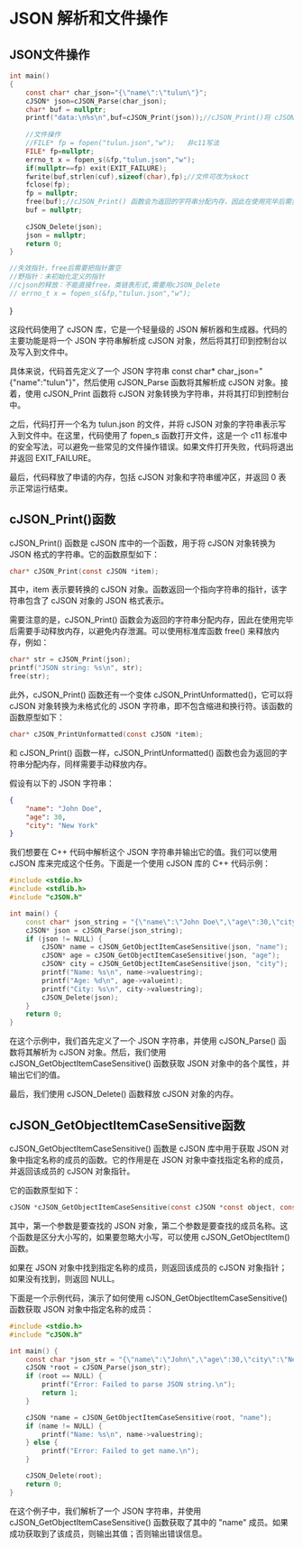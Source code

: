 # JSON 解析和文件操作

## JSON文件操作
```c
int main()
{
	const char* char_json="{\"name\":\"tulun\"}";
    cJSON* json=cJSON_Parse(char_json);
    char* buf = nullptr;
    printf("data:\n%s\n",buf=cJSON_Print(json));//cJSON_Print()将 cJSON 对象转换为 JSON 格式的字符串。
    
    //文件操作
    //FILE* fp = fopen("tulun.json","w");	非c11写法
    FILE* fp=nullptr;
    errno_t x = fopen_s(&fp,"tulun.json","w");
    if(nullptr==fp)	exit(EXIT_FAILURE);
    fwrite(buf,strlen(cuf),sizeof(char),fp);//文件可改为skoct
    fclose(fp);
    fp = nullptr;
    free(buf);//cJSON_Print() 函数会为返回的字符串分配内存，因此在使用完毕后需要手动释放内存，以避免内存泄漏。可以使用标准库函数 free() 来释放内存
    buf = nullptr;
    
    cJSON_Delete(json);
    json = nullptr;
    return 0;
}

//失效指针，free后需要把指针置空
//野指针：未初始化定义的指针
//cjson的释放：不能直接free，类链表形式,需要用cJSON_Delete
// errno_t x = fopen_s(&fp,"tulun.json","w");
```
}

这段代码使用了 cJSON 库，它是一个轻量级的 JSON 解析器和生成器。代码的主要功能是将一个 JSON 字符串解析成 cJSON 对象，然后将其打印到控制台以及写入到文件中。

具体来说，代码首先定义了一个 JSON 字符串 const char* char_json="{\"name\":\"tulun\"}"，然后使用 cJSON_Parse 函数将其解析成 cJSON 对象。接着，使用 cJSON_Print 函数将 cJSON 对象转换为字符串，并将其打印到控制台中。

之后，代码打开一个名为 tulun.json 的文件，并将 cJSON 对象的字符串表示写入到文件中。在这里，代码使用了 fopen_s 函数打开文件，这是一个 c11 标准中的安全写法，可以避免一些常见的文件操作错误。如果文件打开失败，代码将退出并返回 EXIT_FAILURE。

最后，代码释放了申请的内存，包括 cJSON 对象和字符串缓冲区，并返回 0 表示正常运行结束。

## cJSON_Print()函数
cJSON_Print() 函数是 cJSON 库中的一个函数，用于将 cJSON 对象转换为 JSON 格式的字符串。它的函数原型如下：

```c
char* cJSON_Print(const cJSON *item);
```

其中，item 表示要转换的 cJSON 对象。函数返回一个指向字符串的指针，该字符串包含了 cJSON 对象的 JSON 格式表示。

需要注意的是，cJSON_Print() 函数会为返回的字符串分配内存，因此在使用完毕后需要手动释放内存，以避免内存泄漏。可以使用标准库函数 free() 来释放内存，例如：

```c
char* str = cJSON_Print(json);
printf("JSON string: %s\n", str);
free(str);
```

此外，cJSON_Print() 函数还有一个变体 cJSON_PrintUnformatted()，它可以将 cJSON 对象转换为未格式化的 JSON 字符串，即不包含缩进和换行符。该函数的函数原型如下：

```c
char* cJSON_PrintUnformatted(const cJSON *item);
```

和 cJSON_Print() 函数一样，cJSON_PrintUnformatted() 函数也会为返回的字符串分配内存，同样需要手动释放内存。

假设有以下的 JSON 字符串：

```json
{
    "name": "John Doe",
    "age": 30,
    "city": "New York"
}
```

我们想要在 C++ 代码中解析这个 JSON 字符串并输出它的值。我们可以使用 cJSON 库来完成这个任务。下面是一个使用 cJSON 库的 C++ 代码示例：

```c++
#include <stdio.h>
#include <stdlib.h>
#include "cJSON.h"

int main() {
    const char* json_string = "{\"name\":\"John Doe\",\"age\":30,\"city\":\"New York\"}";
    cJSON* json = cJSON_Parse(json_string);
    if (json != NULL) {
        cJSON* name = cJSON_GetObjectItemCaseSensitive(json, "name");
        cJSON* age = cJSON_GetObjectItemCaseSensitive(json, "age");
        cJSON* city = cJSON_GetObjectItemCaseSensitive(json, "city");
        printf("Name: %s\n", name->valuestring);
        printf("Age: %d\n", age->valueint);
        printf("City: %s\n", city->valuestring);
        cJSON_Delete(json);
    }
    return 0;
}
```

在这个示例中，我们首先定义了一个 JSON 字符串，并使用 cJSON_Parse() 函数将其解析为 cJSON 对象。然后，我们使用 cJSON_GetObjectItemCaseSensitive() 函数获取 JSON 对象中的各个属性，并输出它们的值。

最后，我们使用 cJSON_Delete() 函数释放 cJSON 对象的内存。

## cJSON_GetObjectItemCaseSensitive函数
cJSON_GetObjectItemCaseSensitive() 函数是 cJSON 库中用于获取 JSON 对象中指定名称的成员的函数。它的作用是在 JSON 对象中查找指定名称的成员，并返回该成员的 cJSON 对象指针。

它的函数原型如下：

```c
cJSON *cJSON_GetObjectItemCaseSensitive(const cJSON *const object, const char *const string)
```

其中，第一个参数是要查找的 JSON 对象，第二个参数是要查找的成员名称。这个函数是区分大小写的，如果要忽略大小写，可以使用 cJSON_GetObjectItem() 函数。

如果在 JSON 对象中找到指定名称的成员，则返回该成员的 cJSON 对象指针；如果没有找到，则返回 NULL。

下面是一个示例代码，演示了如何使用 cJSON_GetObjectItemCaseSensitive() 函数获取 JSON 对象中指定名称的成员：

```c
#include <stdio.h>
#include "cJSON.h"

int main() {
    const char *json_str = "{\"name\":\"John\",\"age\":30,\"city\":\"New York\"}";
    cJSON *root = cJSON_Parse(json_str);
    if (root == NULL) {
        printf("Error: Failed to parse JSON string.\n");
        return 1;
    }

    cJSON *name = cJSON_GetObjectItemCaseSensitive(root, "name");
    if (name != NULL) {
        printf("Name: %s\n", name->valuestring);
    } else {
        printf("Error: Failed to get name.\n");
    }

    cJSON_Delete(root);
    return 0;
}
```

在这个例子中，我们解析了一个 JSON 字符串，并使用 cJSON_GetObjectItemCaseSensitive() 函数获取了其中的 "name" 成员。如果成功获取到了该成员，则输出其值；否则输出错误信息。